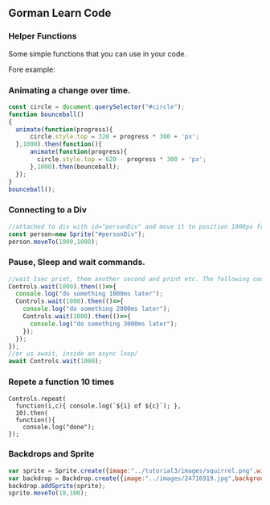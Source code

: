 ## Gorman Learn Code

### Helper Functions

Some simple functions that you can use in your code.

Fore example:

### Animating a change over time.
```javascript
const circle = document.querySelector("#circle");
function bounceball()
{
  animate(function(progress){
      circle.style.top = 320 + progress * 300 + 'px';
  },1000).then(function(){
      animate(function(progress){
        circle.style.top = 620 - progress * 300 + 'px';
      },1000).then(bounceball);
  });
}
bounceball();
```

### Connecting to a Div
```javascript
//attached to div with id="personDiv" and move it to position 1000px from the top and 1000px from the left.
const person=new Sprite("#personDiv");
person.moveTo(1000,1000);
```
### Pause, Sleep and wait commands.
```javascript
//wait 1sec print, them another second and print etc. The following code must ne insode the "then" block.
Controls.wait(1000).then(()=>{
  console.log("do something 1000ms later");
  Controls.wait(1000).then(()=>{
    console.log("do something 2000ms later");
    Controls.wait(1000).then(()=>{
      console.log("do something 3000ms later");
    });
  });
});
//or us await, inside an async loop/
await Controls.wait(1000);
```
### Repete a function 10 times
```
Controls.repeat(
  function(i,c){ console.log(`${i} of ${c}`); },
  10).then(
  function(){
    console.log("done");
});
```
### Backdrops and Sprite
```javascript
var sprite = Sprite.create({image:"../tutorial3/images/squirrel.png",width:100,height:100});
var backdrop = Backdrop.create({image:"../images/24716919.jpg",backgroundColor:"yellow",width:1000,height:900});
backdrop.addSprite(sprite);
sprite.moveTo(10,100);
```

